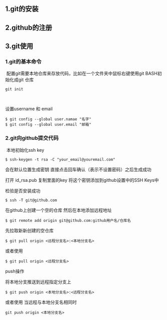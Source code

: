## 1.git的安装

## 2.github的注册

## 3.git使用

### 		1.git的基本命令

​				配置git需要本地仓库来存放代码，比如在一个文件夹中鼠标右键使用git BASH初始化成git             仓库

```
git init
```

​         			

设置username 和  email

```
$ git config --global user.namae "名字"
$ git config --global user.email "邮箱"
```



### 		2.git向github提交代码

​          本地初始化ssh key

```
$ ssh-keygen -t rsa -C "your_email@youremail.com"
```

  会在默认位置生成密钥    直接点击回车确认（表示不设置密码）之后生成成功

打开 id_rsa.pub 复制里面的key    将这个密钥添加到github设置中的SSH Keys中



检验是否安装成功

```
$ ssh -T git@github.com
```



在github上创建一个空的仓库   然后在本地添加远程地址

```
$ git remote add origin git@github.com:github用户名/仓库名
```



先拉取新新创建的空仓库

```
$ git pull origin <远程分支名>:<本地分支名>
```

或者使用

```
$ git pull origin <远程分支名>
```

push操作

将本地分支推送到远程指定分支上

```
$ git push origin <本地分支名>:<远程分支名>
```

或者使用    当远程与本地分支名相同时

```
git push origin <本地分支名>
```

